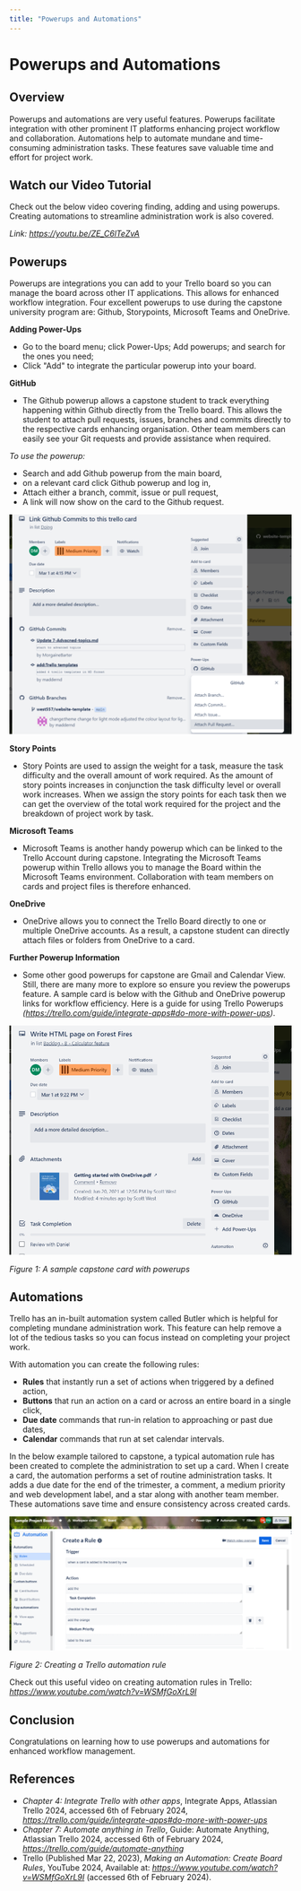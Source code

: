 ```yaml
---
title: "Powerups and Automations"
---
```


# Powerups and Automations

## Overview

Powerups and automations are very useful features. Powerups facilitate integration with other prominent IT platforms enhancing project workflow and collaboration. Automations help to automate mundane and time-consuming administration tasks. These features save valuable time and effort for project work.

## Watch our Video Tutorial

Check out the below video covering finding, adding and using powerups. Creating automations to streamline administration work is also covered.

*Link: https://youtu.be/ZE_C6lTeZvA*

## Powerups

Powerups are integrations you can add to your Trello board so you can manage the board across other IT applications. This allows for enhanced workflow integration. Four excellent powerups to use during the capstone university program are: Github, Storypoints, Microsoft Teams and OneDrive.

**Adding Power-Ups**

- Go to the board menu; click Power-Ups; Add powerups; and search for the ones you need;
- Click "Add" to integrate the particular powerup into your board.

**GitHub**
- The Github powerup allows a capstone student to track everything happening within Github directly from the Trello board. This allows the student to attach pull requests, issues, branches and commits directly to the respective cards enhancing organisation. Other team members can easily see your Git requests and provide assistance when required. 

*To use the powerup:*
- Search and add Github powerup from the main board, 
- on a relevant card click Github powerup and log in,
- Attach either a branch, commit, issue or pull request, 
- A link will now show on the card to the Github request. 

![github_powerup](../../../../../public/img_trello_training/c4_github_powerup.png)


**Story Points**
- Story Points are used to assign the weight for a task, measure the task difficulty and the overall amount of work required. As the amount of story points increases in conjunction the task difficulty level or overall work increases. When we assign the story points for each task then we can get the overview of the total work required for the project and the breakdown of project work by task. 

**Microsoft Teams**
- Microsoft Teams is another handy powerup which can be linked to the Trello Account during capstone. Integrating the Microsoft Teams powerup within Trello allows you to manage the Board within the Microsoft Teams environment. Collaboration with team members on cards and project files is therefore enhanced.

**OneDrive**
- OneDrive allows you to connect the Trello Board directly to one or multiple OneDrive accounts. As a result, a capstone student can directly attach files or folders from OneDrive to a card.

**Further Powerup Information**
- Some other good powerups for capstone are Gmail and Calendar View. Still, there are many more to explore so ensure you review the powerups feature. A sample card is below with the Github and OneDrive powerup links for workflow efficiency. Here is a guide for using Trello Powerups _(https://trello.com/guide/integrate-apps#do-more-with-power-ups)_.

![powerup](../../../../../public/img_trello_training/c4_powerup.png)

_Figure 1: A sample capstone card with powerups_

## Automations

Trello has an in-built automation system called Butler which is helpful for completing mundane administration work. This feature can help remove a lot of the tedious tasks so you can focus instead on completing your project work. 

With automation you can create the following rules:

- **Rules** that instantly run a set of actions when triggered by a defined action,
- **Buttons** that run an action on a card or across an entire board in a single click,
- **Due date** commands that run-in relation to approaching or past due dates,
- **Calendar** commands that run at set calendar intervals.

In the below example tailored to capstone, a typical automation rule has been created to complete the administration to set up a card. When I create a card, the automation performs a set of routine administration tasks. It adds a due date for the end of the trimester, a comment, a medium priority and web development label, and a star along with another team member. These automations save time and ensure consistency across created cards.

![automation](../../../../../public/img_trello_training/c4_automation.png)

_Figure 2: Creating a Trello automation rule_

Check out this useful video on creating automation rules in Trello: *https://www.youtube.com/watch?v=WSMfGoXrL9I*

## Conclusion

Congratulations on learning how to use powerups and automations for enhanced workflow management.

## References

- _Chapter 4: Integrate Trello with other apps_, Integrate Apps, Atlassian Trello 2024, accessed 6th of February 2024, *https://trello.com/guide/integrate-apps#do-more-with-power-ups*
- _Chapter 7: Automate anything in Trello_, Guide: Automate Anything, Atlassian Trello 2024, accessed 6th of February 2024, *https://trello.com/guide/automate-anything*
- Trello (Published Mar 22, 2023), _Making an Automation: Create Board Rules_, YouTube 2024, Available at: *https://www.youtube.com/watch?v=WSMfGoXrL9I* (accessed 6th of February 2024).
